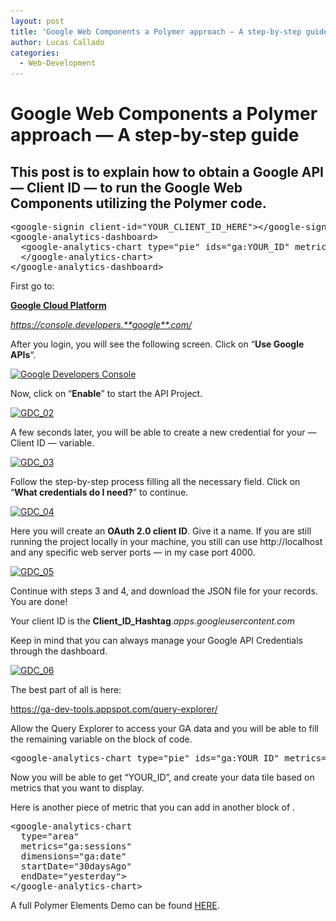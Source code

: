 ```yaml
---
layout: post
title: 'Google Web Components a Polymer approach — A step-by-step guide'
author: Lucas Callado
categories:
  - Web-Development
---
```

# Google Web Components a Polymer approach — A step-by-step guide

## This post is to explain how to obtain a Google API &#8212; Client ID &#8212; to run the Google Web Components utilizing the Polymer code.

<pre class="lang:default decode:true">&lt;google-signin client-id="YOUR_CLIENT_ID_HERE"&gt;&lt;/google-signin&gt;
&lt;google-analytics-dashboard&gt;
  &lt;google-analytics-chart type="pie" ids="ga:YOUR_ID" metrics="ga:sessions" dimensions="ga:deviceCategory" sort="-ga:sessions" start-date="yesterday" max-results="7"&gt;
  &lt;/google-analytics-chart&gt;
&lt;/google-analytics-dashboard&gt;</pre>

First go to:

**<a href="https://console.developers.google.com/" target="_blank">Google Cloud Platform</a>**

_https://console.developers.**google**.com/_

After you login, you will see the following screen. Click on &#8220;**Use Google APIs**&#8220;.

<a href="/images/GDC_01.png"  rel="lightbox[120] attachment wp-att-121"><img class="alignnone size-medium wp-image-121" src="/images/GDC_01-300x196.png" alt="Google Developers Console" width="300" height="196" srcset="/images/GDC_01-300x196.png 300w, /images/GDC_01.png 606w" sizes="(max-width: 300px) 100vw, 300px" /></a>

Now, click on &#8220;**Enable**&#8221; to start the API Project.

<a href="/images/GDC_02.png"  rel="lightbox[120] attachment wp-att-122"><img class="alignnone size-medium wp-image-122" src="/images/GDC_02-300x283.png" alt="GDC_02" width="300" height="283" srcset="/images/GDC_02-300x283.png 300w, /images/GDC_02.png 450w" sizes="(max-width: 300px) 100vw, 300px" /></a>

A few seconds later, you will be able to create a new credential for your &#8212; Client ID &#8212; variable.

<a href="/images/GDC_03.png"  rel="lightbox[120] attachment wp-att-123"><img class="alignnone size-medium wp-image-123" src="/images/GDC_03-300x23.png" alt="GDC_03" width="300" height="23" srcset="/images/GDC_03-300x23.png 300w, /images/GDC_03-768x58.png 768w, /images/GDC_03.png 917w" sizes="(max-width: 300px) 100vw, 300px" /></a>

Follow the step-by-step process filling all the necessary field. Click on &#8220;**What credentials do I need?**&#8221; to continue.

<a href="/images/GDC_04.png"  rel="lightbox[120] attachment wp-att-124"><img class="alignnone size-medium wp-image-124" src="/images/GDC_04-271x300.png" alt="GDC_04" width="271" height="300" srcset="/images/GDC_04-271x300.png 271w, /images/GDC_04.png 507w" sizes="(max-width: 271px) 100vw, 271px" /></a>

Here you will create an **OAuth 2.0 client ID**. Give it a name. If you are still running the project locally in your machine, you still can use http://localhost and any specific web server ports &#8212; in my case port 4000.

<a href="/images/GDC_05.png"  rel="lightbox[120] attachment wp-att-125"><img class="alignnone size-medium wp-image-125" src="/images/GDC_05-208x300.png" alt="GDC_05" width="208" height="300" srcset="/images/GDC_05-208x300.png 208w, /images/GDC_05.png 501w" sizes="(max-width: 208px) 100vw, 208px" /></a>

Continue with steps 3 and 4, and download the JSON file for your records. You are done!

Your client ID is the **Client\_ID\_Hashtag**._apps.googleusercontent.com_

Keep in mind that you can always manage your Google API Credentials through the dashboard.

<a href="/images/GDC_06.png"  rel="lightbox[120] attachment wp-att-126"><img class="alignnone size-medium wp-image-126" src="/images/GDC_06-300x74.png" alt="GDC_06" width="300" height="74" srcset="/images/GDC_06-300x74.png 300w, /images/GDC_06-768x188.png 768w, /images/GDC_06-1024x251.png 1024w, /images/GDC_06.png 1194w" sizes="(max-width: 300px) 100vw, 300px" /></a>

The best part of all is here:

<a href="https://ga-dev-tools.appspot.com/query-explorer/" target="_blank">https://ga-dev-tools.appspot.com/query-explorer/</a>

Allow the Query Explorer to access your GA data and you will be able to fill the remaining variable on the <google-analytics-dashboard> block of code.

<pre class="lang:default decode:true">&lt;google-analytics-chart type="pie" ids="ga:YOUR_ID" metrics="ga:sessions" dimensions="ga:deviceCategory" sort="-ga:sessions" start-date="yesterday" max-results="7"&gt;</pre>

Now you will be able to get &#8220;YOUR_ID&#8221;, and create your data tile based on metrics that you want to display.

Here is another piece of metric that you can add in another block of <google-analytics-dashboard>.

<pre class="lang:default decode:true ">&lt;google-analytics-chart
  type="area"
  metrics="ga:sessions"
  dimensions="ga:date"
  startDate="30daysAgo"
  endDate="yesterday"&gt;
&lt;/google-analytics-chart&gt;</pre>

A full Polymer Elements Demo can be found <a href="https://elements.polymer-project.org/elements/google-analytics?view=demo:demo/index.html" target="_blank">HERE</a>.
